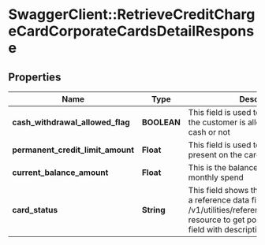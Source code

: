 # SwaggerClient::RetrieveCreditChargeCardCorporateCardsDetailResponse

## Properties
Name | Type | Description | Notes
------------ | ------------- | ------------- | -------------
**cash_withdrawal_allowed_flag** | **BOOLEAN** | This field is used to indicate, whether the customer is allowed to withdraw cash or not | [optional] 
**permanent_credit_limit_amount** | **Float** | This field is used to indicate the limit present on the card | [optional] 
**current_balance_amount** | **Float** | This is the balance credit limit left after monthly spend | [optional] 
**card_status** | **String** | This field shows the card status. This is a reference data field. Please use /v1/utilities/referenceData/{cardStatus} resource to get possible values of this field with descriptions | [optional] 

